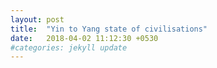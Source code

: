 ```yaml
---
layout: post
title:  "Yin to Yang state of civilisations"
date:   2018-04-02 11:12:30 +0530
#categories: jekyll update
---
```

